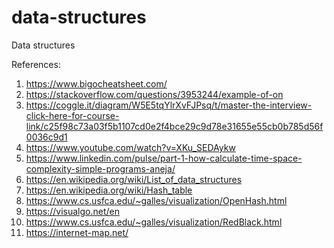 # data-structures
Data structures

References:
1. https://www.bigocheatsheet.com/
2. https://stackoverflow.com/questions/3953244/example-of-on
3. https://coggle.it/diagram/W5E5tqYlrXvFJPsq/t/master-the-interview-click-here-for-course-link/c25f98c73a03f5b1107cd0e2f4bce29c9d78e31655e55cb0b785d56f0036c9d1
4. https://www.youtube.com/watch?v=XKu_SEDAykw
5. https://www.linkedin.com/pulse/part-1-how-calculate-time-space-complexity-simple-programs-aneja/
6. https://en.wikipedia.org/wiki/List_of_data_structures
7. https://en.wikipedia.org/wiki/Hash_table
8. https://www.cs.usfca.edu/~galles/visualization/OpenHash.html
9. https://visualgo.net/en
10. https://www.cs.usfca.edu/~galles/visualization/RedBlack.html
11. https://internet-map.net/